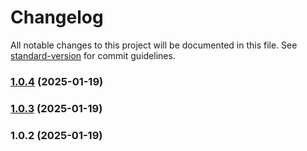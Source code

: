 # Changelog

All notable changes to this project will be documented in this file. See [standard-version](https://github.com/conventional-changelog/standard-version) for commit guidelines.

### [1.0.4](https://github.com/dmeikle/node-aws-tools/compare/v1.0.3...v1.0.4) (2025-01-19)

### [1.0.3](https://github.com/dmeikle/node-aws-tools/compare/v1.0.2...v1.0.3) (2025-01-19)

### 1.0.2 (2025-01-19)
